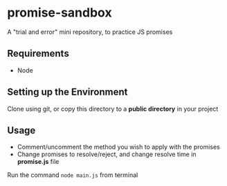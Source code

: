 # promise-sandbox
A "trial and error" mini repository, to practice JS promises


## Requirements
* Node

## Setting up the Environment
Clone using git, or copy this directory to a **public directory** in your project

## Usage
* Comment/uncomment the method you wish to apply with the promises
* Change promises to resolve/reject, and change resolve time in **promise.js** file

Run the command `node main.js` from terminal